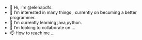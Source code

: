 - 👋 Hi, I’m @elenapdfs
- 👀 I’m interested in many things , currently on becoming a better programmer.
- 🌱 I’m currently learning java,python.
- 💞️ I’m looking to collaborate on ...
- 📫 How to reach me ...

<!---
elenapdfs/elenapdfs is a ✨ special ✨ repository because its `README.md` (this file) appears on your GitHub profile.
You can click the Preview link to take a look at your changes.
--->
